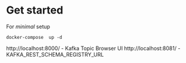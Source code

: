 
# Get started

 For _minimal_ setup
```
docker-compose  up -d
```

http://localhost:8000/     - Kafka Topic Browser UI
http://localhost:8081/     - KAFKA_REST_SCHEMA_REGISTRY_URL

